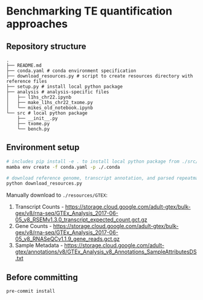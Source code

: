 # Benchmarking TE quantification approaches

## Repository structure

```
.
├── README.md
├── conda.yaml # conda environment specification
├── download_resources.py # script to create resources directory with reference files
├── setup.py # install local python package
├── analysis # analysis-specific files
│   ├── l1hs_chr22.ipynb
│   ├── make_l1hs_chr22_txome.py
│   └── mikes_old_notebook.ipynb
└── src # local python package
    ├── __init__.py
    ├── txome.py
    └── bench.py
```

## Environment setup

```bash
# includes pip install -e . to install local python package from ./src/
mamba env create -f conda.yaml -p ./.conda

# download reference genome, transcript annotation, and parsed repeatmasker annotation
python download_resources.py
```

Manually download to `./resources/GTEX`:

1. Transcript Counts - https://storage.cloud.google.com/adult-gtex/bulk-gex/v8/rna-seq/GTEx_Analysis_2017-06-05_v8_RSEMv1.3.0_transcript_expected_count.gct.gz
2. Gene Counts - https://storage.cloud.google.com/adult-gtex/bulk-gex/v8/rna-seq/GTEx_Analysis_2017-06-05_v8_RNASeQCv1.1.9_gene_reads.gct.gz
3. Sample Metadata - https://storage.cloud.google.com/adult-gtex/annotations/v8/GTEx_Analysis_v8_Annotations_SampleAttributesDS.txt

## Before committing

```bash
pre-commit install
```
